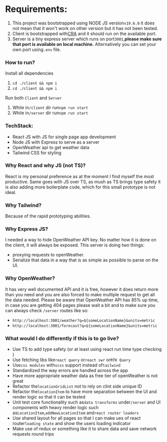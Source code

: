 # Requirements:

1. This project was bootstrapped using NODE JS version`v19.6.0` it does not mean that it won't work on other version but it has not been tested.
2. Client is bootstrapped with[CRA](https://create-react-app.dev/) and it should run on the available port.
3. Server is a tiny express server which runs on port`3001`,**please make sure that port is available on local machine.** Alternatively you can set your own port using`.env` file.

### How to run?

Install all dependencies

1. `cd ./client && npm i`
2. `cd ./client && npm i`

Run both `Client` and `Server`

1. While in`/client` dir run`npm run start`
2. While in`/server` dir run`npm run start`

### TechStack:

- React JS with JS for single page app development
- Node JS with Express to serve as a server
- OpenWeather api to get weather data
- Tailwind CSS for styling

### Why React and why JS (not TS)?

React is my personal preference as at the moment I find myself the most productive. Same goes with JS over TS, as mush as TS brings type safety it is also adding more boilerplate code, which for this small prototype is not ideal.

### Why Tailwind?

Because of the rapid prototyping abilities.

### Why Express JS?

I needed a way to hide OpenWeather API key. No matter how it is done on the client, it will always be exposed. This server is doing two things:

- proxying requests to openWeather.
- Serialize that data in a way that is as simple as possible to parse on the UI.

### Why OpenWeather?

It has very well documented API and it is free, however it does return more than you need and you are also forced to make multiple request to get all the data needed.
Please be aware that OpenWeather API has 85% up time, in case you are getting 404 pages please wait a bit and to make sure you can always check `/server` routes like so:

- `http://localhost:3001/weather?q=${someLocationName}&units=metric`
- `http://localhost:3001/forecast?q=${someLocationName}&units=metric`

### What would I do differently if this is to go live?

- Use TS to add type safety (or at least using react run time type checking )
- Use fetching libs like`react query` or`react swr` or`RTK Query`
- Use`css modules` with`scss` support instead of`tailwind`
- Standardized the way errors are handled across the app
- Have more appropriate weather data as free tier of openWeather is not great
- Refactor the`locationGridList` not to rely on clint side unique ID
- Refactor the`locationItem` to have more separation between the UI and render logic so that it can be tested
- Unit test core functionality such as`data transforms` under`/server` and UI components with heavy render logic such as`LocationItem`,`addNewLocationItem` and`react router loaders`
- Use shared layout for all pages so that I can make ues of react router`loading state` and show the users loading indicator
- Make use of redux or something like it to share data and save network requests round trips
